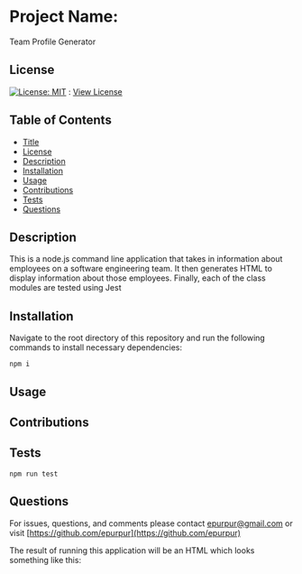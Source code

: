 
  # Project Name:

  Team Profile Generator

  ## License

  [![License: MIT](https://img.shields.io/badge/License-MIT-yellow.svg)](https://opensource.org/licenses/MIT) : [View License](https://opensource.org/licenses/MIT)

  ## Table of Contents

  - [Title](#Project-Name)
  - [License](#License)
  - [Description](#Description)
  - [Installation](#Installation)
  - [Usage](#Usage)
  - [Contributions](#Contributions)
  - [Tests](#Tests)
  - [Questions](#Questions)

  ## Description

  This is a node.js command line application that takes in information about employees on a software engineering team. It then generates HTML to display information about those employees. Finally, each of the class modules are tested using Jest

  ## Installation

  Navigate to the root directory of this repository and run the following commands to install necessary dependencies:

    npm i

  ## Usage

  

  ## Contributions 

  

  ## Tests 

  `npm run test`

  ## Questions 

  For issues, questions, and comments please contact epurpur@gmail.com or visit [https://github.com/epurpur](https://github.com/epurpur) 
  
  
  The result of running this application will be an HTML which looks something like this:
  
  
  
